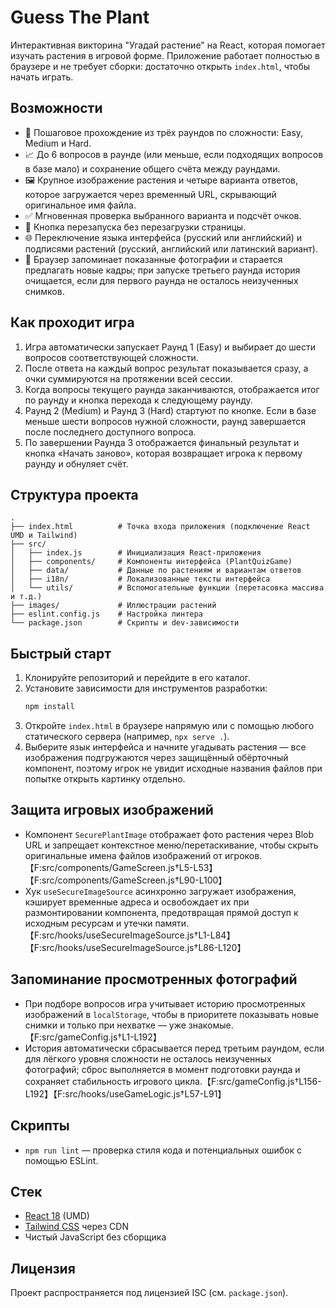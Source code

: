 # Guess The Plant

Интерактивная викторина "Угадай растение" на React, которая помогает изучать растения в игровой форме. Приложение работает полностью в браузере и не требует сборки: достаточно открыть `index.html`, чтобы начать играть.

## Возможности
- 🎯 Пошаговое прохождение из трёх раундов по сложности: Easy, Medium и Hard.
- 📈 До 6 вопросов в раунде (или меньше, если подходящих вопросов в базе мало) и сохранение общего счёта между раундами.
- 🖼️ Крупное изображение растения и четыре варианта ответов, которое загружается через временный URL, скрывающий оригинальное имя файла.
- ✅ Мгновенная проверка выбранного варианта и подсчёт очков.
- 🔁 Кнопка перезапуска без перезагрузки страницы.
- 🌐 Переключение языка интерфейса (русский или английский) и подписями растений (русский, английский или латинский вариант).
- 🧠 Браузер запоминает показанные фотографии и старается предлагать новые кадры; при запуске третьего раунда история очищается, если для первого раунда не осталось неизученных снимков.

## Как проходит игра
1. Игра автоматически запускает Раунд 1 (Easy) и выбирает до шести вопросов соответствующей сложности.
2. После ответа на каждый вопрос результат показывается сразу, а очки суммируются на протяжении всей сессии.
3. Когда вопросы текущего раунда заканчиваются, отображается итог по раунду и кнопка перехода к следующему раунду.
4. Раунд 2 (Medium) и Раунд 3 (Hard) стартуют по кнопке. Если в базе меньше шести вопросов нужной сложности, раунд завершается после последнего доступного вопроса.
5. По завершении Раунда 3 отображается финальный результат и кнопка «Начать заново», которая возвращает игрока к первому раунду и обнуляет счёт.

## Структура проекта
```
.
├── index.html          # Точка входа приложения (подключение React UMD и Tailwind)
├── src/
│   ├── index.js        # Инициализация React-приложения
│   ├── components/     # Компоненты интерфейса (PlantQuizGame)
│   ├── data/           # Данные по растениям и вариантам ответов
│   ├── i18n/           # Локализованные тексты интерфейса
│   └── utils/          # Вспомогательные функции (перетасовка массива и т.д.)
├── images/             # Иллюстрации растений
├── eslint.config.js    # Настройка линтера
└── package.json        # Скрипты и dev-зависимости
```

## Быстрый старт
1. Клонируйте репозиторий и перейдите в его каталог.
2. Установите зависимости для инструментов разработки:
   ```bash
   npm install
   ```
3. Откройте `index.html` в браузере напрямую или с помощью любого статического сервера (например, `npx serve .`).
4. Выберите язык интерфейса и начните угадывать растения — все изображения подгружаются через защищённый обёрточный компонент, поэтому игрок не увидит исходные названия файлов при попытке открыть картинку отдельно.

## Защита игровых изображений
- Компонент `SecurePlantImage` отображает фото растения через Blob URL и запрещает контекстное меню/перетаскивание, чтобы скрыть оригинальные имена файлов изображений от игроков.【F:src/components/GameScreen.js†L5-L53】【F:src/components/GameScreen.js†L90-L100】
- Хук `useSecureImageSource` асинхронно загружает изображения, кэширует временные адреса и освобождает их при размонтировании компонента, предотвращая прямой доступ к исходным ресурсам и утечки памяти.【F:src/hooks/useSecureImageSource.js†L1-L84】【F:src/hooks/useSecureImageSource.js†L86-L120】

## Запоминание просмотренных фотографий
- При подборе вопросов игра учитывает историю просмотренных изображений в `localStorage`, чтобы в приоритете показывать новые снимки и только при нехватке — уже знакомые.【F:src/gameConfig.js†L1-L192】
- История автоматически сбрасывается перед третьим раундом, если для лёгкого уровня сложности не осталось неизученных фотографий; сброс выполняется в момент подготовки раунда и сохраняет стабильность игрового цикла.【F:src/gameConfig.js†L156-L192】【F:src/hooks/useGameLogic.js†L57-L91】

## Скрипты
- `npm run lint` — проверка стиля кода и потенциальных ошибок с помощью ESLint.

## Стек
- [React 18](https://react.dev/) (UMD)
- [Tailwind CSS](https://tailwindcss.com/) через CDN
- Чистый JavaScript без сборщика

## Лицензия
Проект распространяется под лицензией ISC (см. `package.json`).
